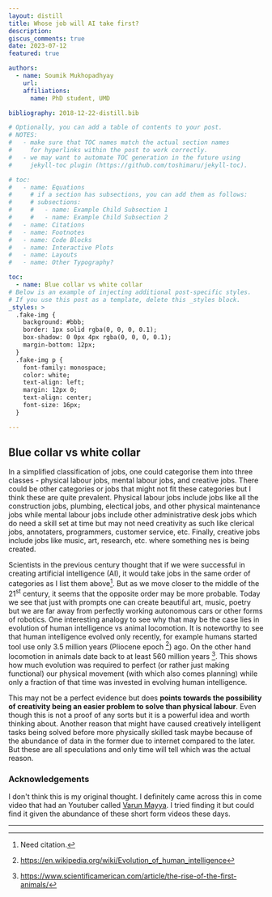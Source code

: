 ```yaml
---
layout: distill
title: Whose job will AI take first?
description: 
giscus_comments: true
date: 2023-07-12
featured: true

authors:
  - name: Soumik Mukhopadhyay
    url: 
    affiliations:
      name: PhD student, UMD

bibliography: 2018-12-22-distill.bib

# Optionally, you can add a table of contents to your post.
# NOTES:
#   - make sure that TOC names match the actual section names
#     for hyperlinks within the post to work correctly.
#   - we may want to automate TOC generation in the future using
#     jekyll-toc plugin (https://github.com/toshimaru/jekyll-toc).

# toc:
#   - name: Equations
#     # if a section has subsections, you can add them as follows:
#     # subsections:
#     #   - name: Example Child Subsection 1
#     #   - name: Example Child Subsection 2
#   - name: Citations
#   - name: Footnotes
#   - name: Code Blocks
#   - name: Interactive Plots
#   - name: Layouts
#   - name: Other Typography?

toc:
  - name: Blue collar vs white collar
# Below is an example of injecting additional post-specific styles.
# If you use this post as a template, delete this _styles block.
_styles: >
  .fake-img {
    background: #bbb;
    border: 1px solid rgba(0, 0, 0, 0.1);
    box-shadow: 0 0px 4px rgba(0, 0, 0, 0.1);
    margin-bottom: 12px;
  }
  .fake-img p {
    font-family: monospace;
    color: white;
    text-align: left;
    margin: 12px 0;
    text-align: center;
    font-size: 16px;
  }

---
```


## Blue collar vs white collar

In a simplified classification of jobs, one could categorise them into three classes - physical labour jobs, mental labour jobs, and creative jobs. There could be other categories or jobs that might not fit these categories but I think these are quite prevalent. Physical labour jobs include jobs like all the construction jobs, plumbing, electical jobs, and other physical maintenance jobs while mental labour jobs include other administrative desk jobs which do need a skill set at time but may not need creativity as such like clerical jobs, annotaters, programmers, customer service, etc. Finally, creative jobs include jobs like music, art, research, etc. where something nes is being created. 

Scientists in the previous century thought that if we were successful in creating artificial intelligence (AI), it would take jobs in the same order of categories as I list them above[^1]. But as we move closer to the middle of the 21<sup>st</sup> century, it seems that the opposite order may be more probable. Today we see that just with prompts one can create beautiful art, music, poetry but we are far away from perfectly working autonomous cars or other forms of robotics. One interesting analogy to see why that may be the case lies in evolution of human intelligence vs animal locomotion. It is noteworthy to see that human intelligence evolved only recently, for example humans started tool use only 3.5 million years (Pliocene epoch [^2]) ago. On the other hand locomotion in animals date back to at least 560 million years [^3]. This shows how much evolution was required to perfect (or rather just making functional) our physical movement (with which also comes planning) while only a fraction of that time was invested in evolving human intelligence. 

This may not be a perfect evidence but does **points towards the possibility of creativity being an easier problem to solve than physical labour**. Even though this is not a proof of any sorts but it is a powerful idea and worth thinking about. Another reason that might have caused creatively intelligent tasks being solved before more physically skilled task maybe because of the abundance of data in the former due to internet compared to the later. But these are all speculations and only time will tell which was the actual reason.


### Acknowledgements
I don't think this is my original thought. I definitely came across this in come video that had an Youtuber called [Varun Mayya](https://www.youtube.com/@VarunMayya). I tried finding it but could find it given the abundance of these short form videos these days. 


[^1]: Need citation.

[^2]: https://en.wikipedia.org/wiki/Evolution_of_human_intelligence

[^3]: https://www.scientificamerican.com/article/the-rise-of-the-first-animals/



---
